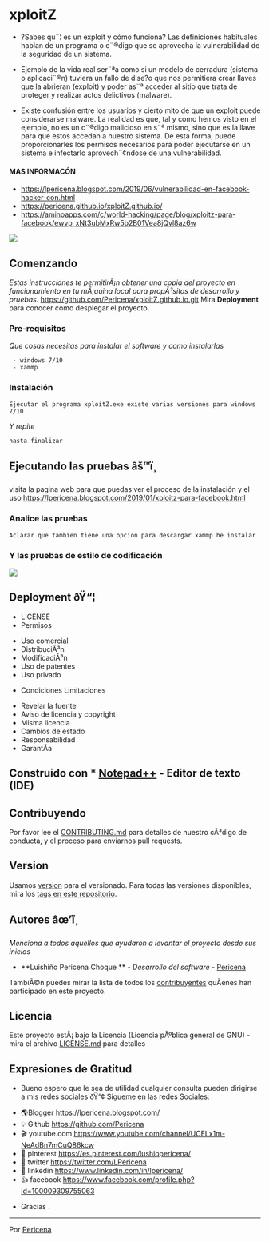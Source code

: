 # xploitZ

- ?Sabes qu¨¦ es un exploit y cómo funciona?
Las definiciones habituales hablan de un programa o c¨®digo que se aprovecha la vulnerabilidad de la seguridad de un sistema.

- Ejemplo de la vida real
ser¨ªa como si un modelo de cerradura (sistema o aplicaci¨®n) tuviera un fallo de dise?o que nos permitiera crear llaves que la abrieran (exploit) y poder as¨ª acceder al sitio que trata de proteger y realizar actos delictivos (malware).

- Existe confusión
entre los usuarios y cierto mito de que un exploit puede considerarse malware. La realidad es que, tal y como hemos visto en el ejemplo, no es un c¨®digo malicioso en s¨ª mismo, sino que es la llave para que estos accedan a nuestro sistema.
De esta forma, puede proporcionarles los permisos necesarios para poder ejecutarse en un sistema e infectarlo aprovech¨¢ndose de una vulnerabilidad.

#### MAS INFORMACÓN
- https://lpericena.blogspot.com/2019/06/vulnerabilidad-en-facebook-hacker-con.html
- https://pericena.github.io/xploitZ.github.io/
- https://aminoapps.com/c/world-hacking/page/blog/xploitz-para-facebook/ewvp_xNt3ubMxRw5b2B01Vea8jQvl8az6w


![](https://2.bp.blogspot.com/-T-SWlW4A448/XDiurF_1_ZI/AAAAAAAANBo/EPfCIHSTVb8DvGVF5k_1HBYHDGWtWhobwCLcBGAs/s1600/Screenshot_8.png)



## Comenzando

_Estas instrucciones te permitirÃ¡n obtener una copia del proyecto en funcionamiento en tu mÃ¡quina local para propÃ³sitos de desarrollo y pruebas._
https://github.com/Pericena/xploitZ.github.io.git
Mira **Deployment** para conocer como desplegar el proyecto.


### Pre-requisitos

_Que cosas necesitas para instalar el software y como instalarlas_

```
 - windows 7/10
 - xammp
```

### Instalación
```
Ejecutar el programa xploitZ.exe existe varias versiones para windows 7/10
```
_Y repite_
```
hasta finalizar
```

## Ejecutando las pruebas âš™ï¸
visita la pagina web para que puedas ver el proceso de la instalación y el uso
https://lpericena.blogspot.com/2019/01/xploitz-para-facebook.html

### Analice las pruebas

```
Aclarar que tambien tiene una opcion para descargar xammp he instalar
```

### Y las pruebas de estilo de codificación

![](https://2.bp.blogspot.com/-_Q4y3M1MCxc/XDiuqyoFvMI/AAAAAAAANBg/0yZkZXsuZHY5JDDyRjgPvDmXXtaH72QQQCLcBGAs/s1600/Screenshot_6.png)

## Deployment ðŸ“¦
- LICENSE
- Permisos
* Uso comercial
* DistribuciÃ³n
* ModificaciÃ³n
* Uso de patentes
* Uso privado
- Condiciones	Limitaciones
*  Revelar la fuente
*  Aviso de licencia y copyright
*  Misma licencia
*  Cambios de estado
*  Responsabilidad
*  GarantÃ­a

## Construido con * [Notepad++](https://notepad-plus-plus.org/download/) - Editor de texto (IDE)

## Contribuyendo
Por favor lee el [CONTRIBUTING.md](https://github.com/Pericena/xploitZ.github.io) para detalles de nuestro cÃ³digo de conducta, y el proceso para enviarnos pull requests.

## Version

Usamos [version](https://github.com/Pericena/xploitZ/blob/master/version.txt) para el versionado. Para todas las versiones disponibles, mira los [tags en este repositorio](https://github.com/Pericena/xploitZ.github.io/tags).
## Autores âœ’ï¸

_Menciona a todos aquellos que ayudaron a levantar el proyecto desde sus inicios_

* **Luishiño Pericena Choque ** - *Desarrollo del software* - [Pericena](https://github.com/Pericena)

TambiÃ©n puedes mirar la lista de todos los [contribuyentes](https://github.com/Pericena/xploitZ.github.io/contributors) quÃ­enes han participado en este proyecto. 

## Licencia 

Este proyecto estÃ¡ bajo la Licencia (Licencia pÃºblica general de GNU) - mira el archivo [LICENSE.md](LICENSE.md) para detalles

## Expresiones de Gratitud 

* Bueno espero que le sea de utilidad cualquier consulta pueden dirigirse a mis redes sociales ðŸ“¢
Sigueme en las redes Sociales:
- 🌎Blogger          https://lpericena.blogspot.com/
- 💡 Github            https://github.com/Pericena
- 🎬 youtube.com  https://www.youtube.com/channel/UCELx1m-NeAdBn7mCuQ86kcw
- 📸 pinterest        https://es.pinterest.com/lushiopericena/
- 🐤 twitter             https://twitter.com/LPericena
- 👦 linkedin         https://www.linkedin.com/in/lpericena/
- 👍 facebook       https://www.facebook.com/profile.php?id=100009309755063


* Gracias  .

---
 Por [Pericena](https://github.com/Pericena)
